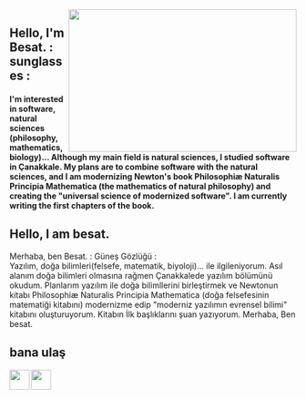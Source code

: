 <img src="https://media0.giphy.com/media/iIqmM5tTjmpOB9mpbn/giphy.gif?cid=ecf05e474qjbh9wfgk14jzjqjd35ytdqz63n5be60b4okg8q&rid=giphy.gif&ct=g" align="right" width="400" height="250">

##  Hello, I'm Besat. : sunglasses :

####  I'm interested in software, natural sciences (philosophy, mathematics, biology)... Although my main field is natural sciences, I studied software in Çanakkale. My plans are to combine software with the natural sciences, and I am modernizing Newton's book Philosophiæ Naturalis Principia Mathematica (the mathematics of natural philosophy) and creating the "universal science of modernized software". I am currently writing the first chapters of the book.
Hello, I am besat.
--
Merhaba, ben Besat. : Güneş Gözlüğü :
<br>
Yazılım, doğa bilimleri(felsefe, matematik, biyoloji)... ile ilgileniyorum. Asıl alanım doğa bilimleri olmasına rağmen Çanakkalede yazılım bölümünü okudum. Planlarım yazılım ile doğa bilimllerini birleştirmek ve Newtonun kitabı Philosophiæ Naturalis Principia Mathematica (doğa felsefesinin matematiği kitabını) modernizme edip "moderniz yazılımın evrensel bilimi" kitabını oluşturuyorum. Kitabın İlk başlıklarını şuan yazıyorum.
Merhaba, Ben besat.

##  bana ulaş

 <a href="https://www.instagram.com/astrobesat/"> <img  width="35 " height="35" src="https://upload.wikimedia.org/wikipedia/commons/9/95/Instagram_logo_2022.svg" align="left" /> </a>  <a href="https://www.dusunurlerdergisi.com/"> <img  width="35 " height="35" src="https://static.wixstatic.com/media/451a25_183b25f41f0d4647b48bcd00d384252a~mv2.png/v1/fill/w_477,h_663,al_c,q_85,usm_0.66_1.00_0.01,enc_auto/Dergikpak4.png" align="left" /> </a>

<br/>
<br/>


